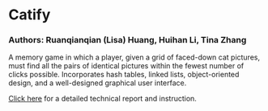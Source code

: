 # Catify
### Authors: Ruanqianqian (Lisa) Huang, Huihan Li, Tina Zhang

A memory game in which a player, given a grid of faced-down cat pictures, must find all the pairs of identical pictures within the fewest number of clicks possible. Incorporates hash tables, linked lists, object-oriented design, and a well-designed graphical user interface.

[Click here](https://github.com/lisawong1115/cs-230-final-project/blob/master/CS%20230%20Final%20Project%20Report.pdf) for a detailed technical report and instruction.
